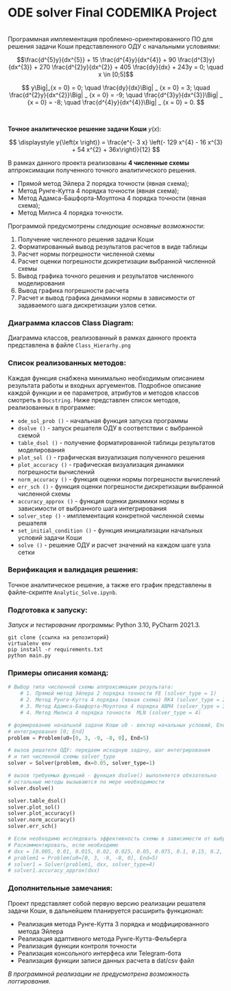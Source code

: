 # ODE solver Final CODEMIKA Project
<br>
Программная имплементация проблемно-ориентированного ПО для решения
задачи Коши представленного ОДУ с начальными условиями:

$$\frac{d^{5}y}{dx^{5}} + 15 \frac{d^{4}y}{dx^{4}} + 90 \frac{d^{3}y}{dx^{3}} + 270 \frac{d^{2}y}{dx^{2}} +
405 \frac{dy}{dx} + 243y = 0; \quad x \in [0;5]$$


$$ y\Big|_{x = 0} = 0; \quad \frac{dy}{dx}\Big| _ {x = 0} = 3;  \quad \frac{d^{2}y}{dx^{2}}\Big| _ {x = 0} = -9;
\quad \frac{d^{3}y}{dx^{3}}\Big| _ {x = 0} = -8; \quad \frac{d^{4}y}{dx^{4}}\Big| _ {x = 0} = 0. $$

<br>

**Точное аналитическое решение задачи Коши** $y(x)$:

$$ \displaystyle y{\left(x \right)} = \frac{e^{- 3 x} \left(- 129 x^{4} - 16 x^{3} + 54 x^{2} + 36x\right)}{12} $$



В рамках данного проекта реализованы **4 численные схемы** аппроксимации полученного
точного аналитического решения. 

- Прямой метод Эйлера 2 порядка точности (явная схема);
- Метод Рунге-Кутта 4 порядка точности (явная схема);
- Метод Адамса-Башфорта-Моултона 4 порядка точности (явная схема);
- Метод Милнса 4 порядка точности.

Программой предусмотрены _следующие основные возможности_:

1. Получение численного решения задачи Коши 
2. Форматированный вывод результатов расчетов в виде таблицы
3. Расчет нормы погрешности численной схемы
4. Расчет оценки погрешности дсикретизации выбранной численной схемы
5. Вывод графика точного решения и результатов численного моделирования
6. Вывод графика погрешности расчета
7. Расчет и вывод графика динамики нормы в зависимости от задаваемого шага дискретизации
узлов сетки.

### Диаграмма классов Class Diagram:
Диаграмма классов, реализованный в рамках данного проекта представлена в файле `Class_Hierarhy.png`

### Список реализованных методов:
Каждая функция снабжена минимально необходимым описанием результата работы и входных
аргуементов. Подробное описание каждой функции и ее параметров, атрибутов и методов 
классов смотреть в `Docstring`. Ниже представлен список методов, реализованных в программе:

* `ode_sol_prob ()` - начальная функция запуска программы
* `dsolve ()` - запуск решателя ОДУ в соответствии с выбранной схемой
* `table_dsol ()` - получение форматированной таблицы результатов моделирования
* `plot_sol ()` - графическая визуализация полученного решения
* `plot_accuracy ()` - графическая визуализация динамики погрешности вычислений
* `norm_accuracy ()` - функция оценки нормы погрешности вычислений
* `err_sch ()` - функция оценки погрешности дискретизации выбранной численной схемы
* `accuracy_approx ()` - функция оценки динамики нормы в зависимости от выбранного шага интегрирования
* `solver_step ()` - имплементация конкретной численной схемы решателя
* `set_initial_condition ()` - функция  инициализации начальных условий задачи Коши
* `solve ()` - решение ОДУ и расчет значений на каждом шаге узла сетки


### Верификация и валидация решения:
Точное аналитическое решение, а также его график представлены в файле-скрипте 
`Analytic_Solve.ipynb`. 

### Подготовка к запуску:
_Запуск и тестирование программы_: Python 3.10, PyCharm 2021.3. 
```
git clone {ссылка на репозиторий}
virtualenv env
pip install -r requirements.txt
python main.py
```

### Примеры описания команд:
```python
# Выбор типа численной схемы аппроксимации результата:
    # 1. Прямой метод Эйлера 2 порядка точности FE (solver_type = 1)
    # 2. Метод Рунге-Кутта 4 порядка (явная схема) RK4 (solver_type = 2)
    # 3. Метод Адамса-Башфорта-Моултона 4 порядка ABM4 (solver_type = 3)
    # 4. Метод Милнса 4 порядка точности  MLN (solver_type = 4)

# формирование начальной задачи Коши u0 - вектор начальных условий, End  - конец интервала
# интегрирования [0; End]
problem = Problem(u0=[0, 3, -9, -8, 0], End=5)

# вызов решателя ОДУ: передаем исходную задачу, шаг интегрирования 
# и тип численной схемы solver_type
solver = Solver(problem, dx=0.05, solver_type=1)

# вызов требуемых функций - функция dsolve() выполняется обязательно
# остальные методы вызываются по мере необходимости
solver.dsolve()

solver.table_dsol()
solver.plot_sol()
solver.plot_accuracy()
solver.norm_accuracy()
solver.err_sch()

# Если необходимо исследовать эффективность схемы в зависимости от выбранного шага интегрирования.
# Раскомментировать, если необходимо
# dxx = [0.005, 0.01, 0.015, 0.02, 0.025, 0.05, 0.075, 0.1, 0.15, 0.2, 0.25]
# problem1 = Problem(u0=[0, 3, -9, -8, 0], End=5)
# solver1 = Solver(problem1, dxx, solver_type=4)
# solver1.accuracy_approx(dxx)
```

### Дополнительные замечания:
Проект представляет собой первую версию реализации решателя задачи Коши, в дальнейшем
планируется расширить функционал:

- Реализация метода Рунге-Кутта 3 порядка и модфицированного метода Эйлера
- Реализация адаптивного метода Рунге-Кутта-Фельберга 
- Реализация функции контроля точности
- Реализация консольного интерфеса или Telegram-бота
- Реализация функции записи данных расчета в dat/csv файл

_В программной реализации не предусмотрена возможность логгирования._